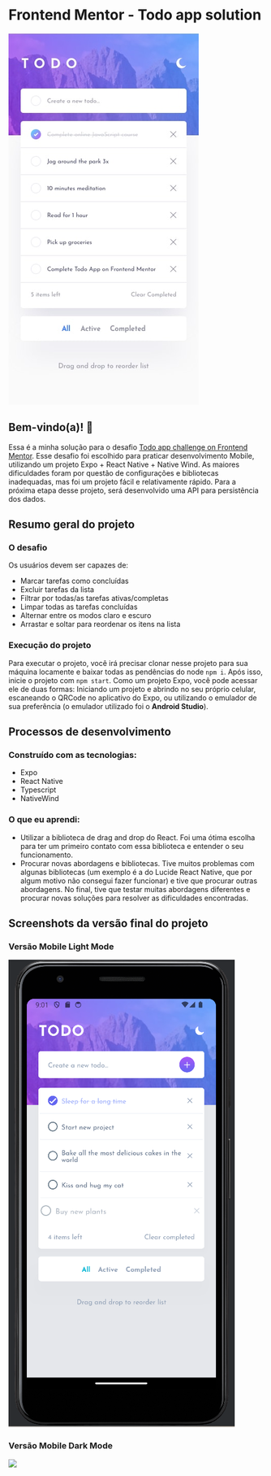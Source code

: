 # Frontend Mentor - Todo app solution

![Design preview for the coding challenge](./src/design/mobile-design-light.jpg)

## Bem-vindo(a)! 👋

Essa é a minha solução para o desafio [Todo app challenge on Frontend Mentor](https://www.frontendmentor.io/challenges/todo-app-Su1_KokOW). Esse desafio foi escolhido para praticar desenvolvimento Mobile, utilizando um projeto Expo + React Native + Native Wind. As maiores dificuldades foram por questão de configurações e bibliotecas inadequadas, mas foi um projeto fácil e relativamente rápido. Para a próxima etapa desse projeto, será desenvolvido uma API para persistência dos dados.

## Resumo geral do projeto

### O desafio

Os usuários devem ser capazes de:

- Marcar tarefas como concluídas
- Excluir tarefas da lista
- Filtrar por todas/as tarefas ativas/completas
- Limpar todas as tarefas concluídas
- Alternar entre os modos claro e escuro
- Arrastar e soltar para reordenar os itens na lista

### Execução do projeto

Para executar o projeto, você irá precisar clonar nesse projeto para sua máquina locamente e baixar todas as pendências do node `npm i`. Após isso, inicie o projeto com `npm start`.
Como um projeto Expo, você pode acessar ele de duas formas: Iniciando um projeto e abrindo no seu próprio celular, escaneando o QRCode no aplicativo do Expo, ou utilizando o emulador de sua preferência (o emulador utilizado foi o **Android Studio**).

## Processos de desenvolvimento

### Construído com as tecnologias:

- Expo
- React Native
- Typescript
- NativeWind

### O que eu aprendi:

- Utilizar a biblioteca de drag and drop do React. Foi uma ótima escolha para ter um primeiro contato com essa biblioteca e entender o seu funcionamento.
- Procurar novas abordagens e bibliotecas. Tive muitos problemas com algunas bibliotecas (um exemplo é a do Lucide React Native, que por algum motivo não consegui fazer funcionar) e tive que procurar outras abordagens. No final, tive que testar muitas abordagens diferentes e procurar novas soluções para resolver as dificuldades encontradas.

## Screenshots da versão final do projeto

### Versão Mobile Light Mode

![](./src/design/solution-mobile-light.png)

### Versão Mobile Dark Mode

![](./src/design/solution-dark-light.png)
